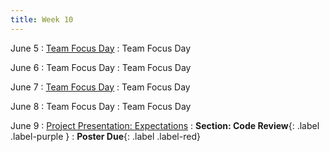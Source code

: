 ```yaml
---
title: Week 10
---
```


June 5
: [Team Focus Day](#)
  : Team Focus Day

June 6
: Team Focus Day
  : Team Focus Day

June 7
: [Team Focus Day](#)
  : Team Focus Day 

June 8
: Team Focus Day
  : Team Focus Day

June 9
: [Project Presentation: Expectations](#)
  : **Section: Code Review**{: .label .label-purple }
  : **Poster Due**{: .label .label-red}[](#)

